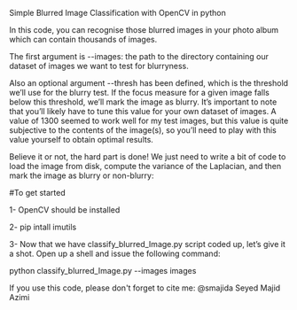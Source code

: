 Simple Blurred Image Classification with OpenCV in python


In this code, you can recognise those blurred images in your photo album which can contain thousands of images. 



The first argument is  --images:  the path to the directory containing our dataset of images we want to test for blurryness.

Also an optional argument --thresh has been  defined, which is the threshold we’ll use for the blurry test. If the focus measure for a given image falls below this threshold, we’ll mark the image as blurry. It’s important to note that you’ll likely have to tune this value for your own dataset of images. A value of 1300  seemed to work well for my test images, but this value is quite subjective to the contents of the image(s), so you’ll need to play with this value yourself to obtain optimal results.

Believe it or not, the hard part is done! We just need to write a bit of code to load the image from disk, compute the variance of the Laplacian, and then mark the image as blurry or non-blurry:




#To get started

1- OpenCV should be installed

2- pip intall imutils

3- Now that we have classify_blurred_Image.py  script coded up, let’s give it a shot. Open up a shell and issue the following command:

python classify_blurred_Image.py --images images


If you use this code, please don't forget to cite me: @smajida Seyed Majid Azimi
